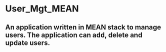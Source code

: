# User_Mgt_MEAN
## An application written in MEAN stack to manage users. The application can add, delete and update users.
